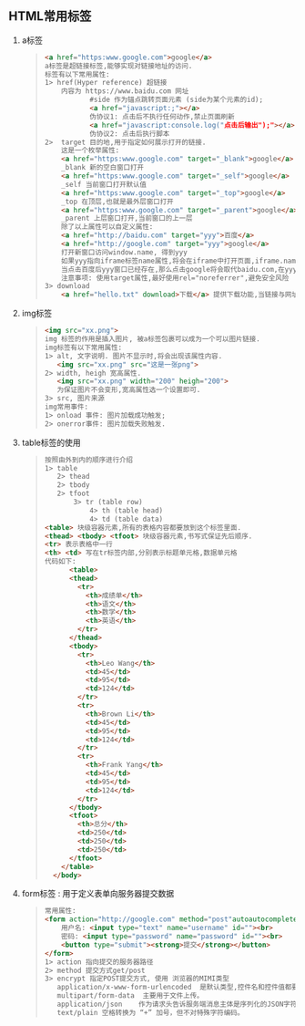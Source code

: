 ## HTML常用标签

1. a标签  

   > ```html
   > <a href="https:www.google.com">google</a>
   > a标签是超链接标签,能够实现对链接地址的访问.
   > 标签有以下常用属性:
   > 1> href(Hyper reference) 超链接
   >     内容为 https://www.baidu.com 网址
   >            #side 作为锚点跳转页面元素 (side为某个元素的id);
   >            <a href="javascript:;"></a>
   >            伪协议1: 点击后不执行任何动作,禁止页面刷新
   >            <a href="javascript:console.log("点击后输出");"></a>
   >            伪协议2: 点击后执行脚本
   > 2>  target 目的地,用于指定如何展示打开的链接.
   >     这是一个枚举属性:
   >     <a href="https:www.google.com" target="_blank">google</a>
   >     _blank 新的空白窗口打开
   >     <a href="https:www.google.com" target="_self">google</a> 
   >     _self 当前窗口打开默认值
   >     <a href="https:www.google.com" target="_top">google</a> 
   >     _top 在顶层,也就是最外层窗口打开
   >     <a href="https:www.google.com" target="_parent">google</a> 
   >     _parent 上层窗口打开,当前窗口的上一层
   >     除了以上属性可以自定义属性:
   >     <a href="http://baidu.com" target="yyy">百度</a>
   >     <a href="http://google.com" target="yyy">google</a>
   >     打开新窗口访问window.name, 得到yyy
   >     如果yyy指向iframe标签name属性,将会在iframe中打开页面,iframe.name 得到yyy
   >     当点击百度后yyy窗口已经存在,那么点击google将会取代baidu.com,在yyy窗口访问  google.com
   >     注意事项: 使用target属性,最好使用rel="noreferrer",避免安全风险
   > 3> download 
   >     <a href="hello.txt" download>下载</a> 提供下载功能,当链接与网址同源生效.
   > 
   > ```
   >
   > 

2. img标签

   > ```html
   > <img src="xx.png">
   > img 标签的作用是插入图片, 被a标签包裹可以成为一个可以图片链接.
   > img标签有以下常用属性:
   > 1> alt, 文字说明. 图片不显示时,将会出现该属性内容.
   > 	<img src="xx.png" src="这是一张png">
   > 2> width, heigh 宽高属性. 
   > 	<img src="xx.png" width="200" heigh="200">
   > 	为保证图片不会变形,宽高属性选一个设置即可.
   > 3> src, 图片来源
   > img常用事件:
   > 1> onload 事件: 图片加载成功触发;
   > 2> onerror事件: 图片加载失败触发.
   > ```
   >
   > 

3. table标签的使用

   > ```html
   > 按照由外到内的顺序进行介绍
   > 1> table
   > 	2> thead
   > 	2> tbody
   > 	2> tfoot
   > 		3> tr (table row)	
   > 			4> th (table head)
   > 			4> td (table data)
   > <table> 块级容器元素,所有的表格内容都要放到这个标签里面.
   > <thead> <tbody> <tfoot> 块级容器元素,书写式保证先后顺序.
   > <tr> 表示表格中一行
   > <th> <td> 写在tr标签内部,分别表示标题单元格,数据单元格
   > 代码如下:
   >       <table>
   >       <thead>
   >         <tr>
   >           <th>成绩单</th>
   >           <th>语文</th>
   >           <th>数学</th>
   >           <th>英语</th>
   >         </tr>
   >       </thead>
   >       <tbody>
   >         <tr>
   >           <th>Leo Wang</th>
   >           <td>45</td>
   >           <td>95</td>
   >           <td>124</td>
   >         </tr>
   >         <tr>
   >           <th>Brown Li</th>
   >           <td>45</td>
   >           <td>95</td>
   >           <td>124</td>
   >         </tr>
   >         <tr>
   >           <th>Frank Yang</th>
   >           <td>45</td>
   >           <td>95</td>
   >           <td>124</td>
   >         </tr>
   >       </tbody>
   >       <tfoot>
   >         <th>总分</th>
   >         <td>250</td>
   >         <td>250</td>
   >         <td>250</td>
   >       </tfoot>
   >     </table>
   >   </body>
   > ```
   >
   
4. form标签 : 用于定义表单向服务器提交数据

   > ```html
   > 常用属性:
   > <form action="http://google.com" method="post"autoautocomplete="on" encrypt = "application/json">
   >     用户名: <input type="text" name="username" id=""><br>
   >     密码: <input type="password" name="password" id=""><br>
   >     <button type="submit"><strong>提交</strong></button>
   > </form>
   > 1> action 指向提交的服务器路径
   > 2> method 提交方式get/post
   > 3> encrypt 指定POST提交方式, 使用 浏览器的MIMI类型
   >    application/x-www-form-urlencoded  是默认类型,控件名和控件值都要转义.
   >    multipart/form-data  主要用于文件上传。
   >    application/json	作为请求头告诉服务端消息主体是序列化的JSON字符串.
   >    text/plain 空格转换为 “+” 加号，但不对特殊字符编码。
   > ```
   >
   > 